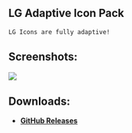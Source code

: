 ## LG Adaptive Icon Pack
    LG Icons are fully adaptive!

## Screenshots:
![](https://3.bp.blogspot.com/-bOBp6wMU3Jc/XLpE9VXM6BI/AAAAAAAAE8k/v2xAU-u5p7waoRte3-wbkaNFJaUmKfW_QCLcBGAs/s1600/lg.png)

## Downloads:
- **[GitHub Releases](https://github.com/osmanonurkoc/LGAdaptive/releases)**
